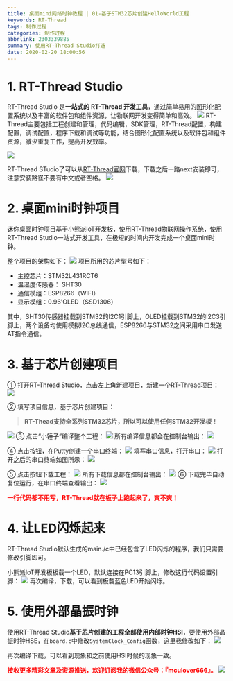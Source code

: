 ```yaml
---
title: 桌面mini网络时钟教程 | 01-基于STM32芯片创建HelloWorld工程
keywords: RT-Thread
tags: 制作过程
categories: 制作过程
abbrlink: 2303339885
summary: 使用RT-Thread Studio打造
date: 2020-02-20 18:00:56
---
```


# 1. RT-Thread Studio
RT-Thread Studio 是**一站式的 RT-Thread 开发工具**，通过简单易用的图形化配置系统以及丰富的软件包和组件资源，让物联网开发变得简单和高效。
![](https://img-blog.csdnimg.cn/20200202170325301.png#pic_center)
RT-Thread主要包括工程创建和管理，代码编辑，SDK管理，RT-Thread配置，构建配置，调试配置，程序下载和调试等功能，结合图形化配置系统以及软件包和组件资源，减少重复工作，提高开发效率。

![](https://img-blog.csdnimg.cn/20200202170406175.png)

RT-Thread STudio了可以从[RT-Thread官网](https://www.rt-thread.org/page/download.html#studio)下载，下载之后一路next安装即可，注意安装路径不要有中文或者空格。
![](https://img-blog.csdnimg.cn/20200203110427759.png)

# 2. 桌面mini时钟项目
迷你桌面时钟项目基于小熊派IoT开发板，使用RT-Thread物联网操作系统，使用RT-Thread Studio一站式开发工具，在极短的时间内开发完成一个桌面mini时钟。

整个项目的架构如下：
![](https://img-blog.csdnimg.cn/2020020217203582.png)
项目所用的芯片型号如下：

- 主控芯片：STM32L431RCT6
- 温湿度传感器：	SHT30
- 通信模组：ESP8266（WIFI）
- 显示模组：0.96'OLED（SSD1306）

其中，SHT30传感器挂载到STM32的I2C1引脚上，OLED挂载到STM32的I2C3引脚上，两个设备均使用模拟I2C总线通信，ESP8266与STM32之间采用串口发送AT指令通信。

# 3. 基于芯片创建项目
① 打开RT-Thread Studio，点击左上角新建项目，新建一个RT-Thread项目：
![](https://img-blog.csdnimg.cn/20200202172950506.png)

② 填写项目信息，基于芯片创建项目：

>**RT-Thead支持全系列STM32芯片，所以可以使用任何STM32开发板！**

![](https://img-blog.csdnimg.cn/20200202173448981.png)
③ 点击“小锤子”编译整个工程：
![](https://img-blog.csdnimg.cn/20200202173803445.png)
所有编译信息都会在控制台输出：
![](https://img-blog.csdnimg.cn/20200202173912355.png)

④ 点击按钮，在Putty创建一个串口终端：
![](https://img-blog.csdnimg.cn/20200202174335624.png)
填写串口信息，打开串口：
![](https://img-blog.csdnimg.cn/20200220204939424.png)
打开之后的串口终端如图所示：
![](https://img-blog.csdnimg.cn/20200220205025561.png)

⑤ 点击按钮下载工程：
![](https://img-blog.csdnimg.cn/20200202174444835.png)
所有下载信息都在控制台输出：
![](https://img-blog.csdnimg.cn/20200202174525706.png)
⑥ 下载完毕自动复位运行，在串口终端查看输出：
![](https://img-blog.csdnimg.cn/20200220205213254.png)

<font color="red">**一行代码都不用写，RT-Thread就在板子上跑起来了，爽不爽！**</font>

# 4. 让LED闪烁起来
RT-Thread Studio默认生成的main./c中已经包含了LED闪烁的程序，我们只需要修改引脚即可。

小熊派IoT开发板板载一个LED，默认连接在PC13引脚上，修改这行代码设置引脚：
![](https://img-blog.csdnimg.cn/20200202190419592.png)
再次编译，下载，可以看到板载蓝色LED开始闪烁。

# 5. 使用外部晶振时钟
使用RT-Thread Studio**基于芯片创建的工程全部使用内部时钟HSI**，要使用外部晶振时钟HSE，在`board.c`中修改`SystemClock_Config`函数，这里我修改如下：
![](https://img-blog.csdnimg.cn/20200202201426822.png)

再次编译下载，可以看到现象和之前使用HSI时候的现象一致。

<font color="red">**接收更多精彩文章及资源推送，欢迎订阅我的微信公众号：『mculover666』。**</font>
![](https://img-blog.csdnimg.cn/20200202092055136.png)









